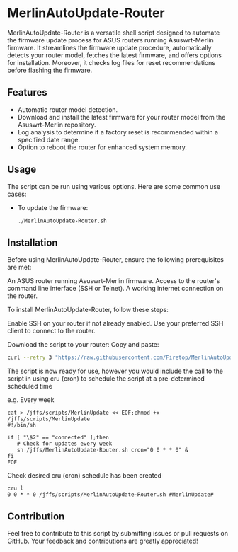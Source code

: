 # MerlinAutoUpdate-Router

MerlinAutoUpdate-Router is a versatile shell script designed to automate the firmware update process for ASUS routers running Asuswrt-Merlin firmware. 
It streamlines the firmware update procedure, automatically detects your router model, fetches the latest firmware, and offers options for installation. Moreover, it checks log files for reset recommendations before flashing the firmware.

## Features

- Automatic router model detection.
- Download and install the latest firmware for your router model from the Asuswrt-Merlin repository.
- Log analysis to determine if a factory reset is recommended within a specified date range.
- Option to reboot the router for enhanced system memory.

## Usage

The script can be run using various options. Here are some common use cases:

- To update the firmware:
  ```bash
  ./MerlinAutoUpdate-Router.sh

## Installation
Before using MerlinAutoUpdate-Router, ensure the following prerequisites are met:

An ASUS router running Asuswrt-Merlin firmware.
Access to the router's command line interface (SSH or Telnet).
A working internet connection on the router.

To install MerlinAutoUpdate-Router, follow these steps:

Enable SSH on your router if not already enabled.
Use your preferred SSH client to connect to the router.

Download the script to your router:
Copy and paste:
```bash
curl --retry 3 "https://raw.githubusercontent.com/Firetop/MerlinAutoUpdate-Router/master/MerlinAutoUpdate-Router.sh" -o "/jffs/scripts/MerlinAutoUpdate-Router.sh" && chmod +x "/jffs/scripts/MerlinAutoUpdate-Router.sh"
```
The script is now ready for use, however you would include the call to the script in using cru (cron) to schedule the script at a pre-determined scheduled time

e.g. Every week
```
cat > /jffs/scripts/MerlinUpdate << EOF;chmod +x /jffs/scripts/MerlinUpdate
#!/bin/sh

if [ "\$2" == "connected" ];then
   # Check for updates every week
   sh /jffs/MerlinAutoUpdate-Router.sh cron="0 0 * * 0" &
fi
EOF
```
Check desired cru (cron) schedule has been created
```
cru l
0 0 * * 0 /jffs/scripts/MerlinAutoUpdate-Router.sh #MerlinUpdate#
```
## Contribution
Feel free to contribute to this script by submitting issues or pull requests on GitHub. Your feedback and contributions are greatly appreciated!

